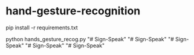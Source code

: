 # hand-gesture-recognition

pip install -r requirements.txt

python hands_gesture_recog.py
"# Sign-Speak" 
"# Sign-Speak" 
"# Sign-Speak" 
"# Sign-Speak" 
"# Sign-Speak" 
